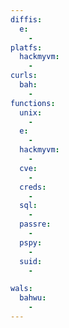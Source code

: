 ```yaml
---
diffis:
  e:
    -
platfs:
  hackmyvm:
    -
curls:
  bah:
    -
functions:
  unix:
    -
  e:
    -
  hackmyvm:
    -
  cve:
    -
  creds:
    -
  sql:
    -
  passre:
    -
  pspy:
    -
  suid:
    -

wals:
  bahwu:
    -
---
```


